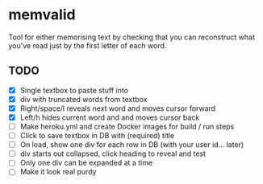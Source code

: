 # memvalid

Tool for either memorising text by checking that you can reconstruct what you've read just by the first letter of each word.

## TODO

* [X] Single textbox to paste stuff into
* [X] div with truncated words from textbox
* [X] Right/space/l reveals next word and moves cursor forward
* [X] Left/h hides current word and and moves cursor back
* [ ] Make heroku.yml and create Docker images for build / run steps
* [ ] Click to save textbox in DB with (required) title
* [ ] On load, show one div for each row in DB (with your user id... later)
* [ ] div starts out collapsed, click heading to reveal and test
* [ ] Only one div can be expanded at a time
* [ ] Make it look real purdy
